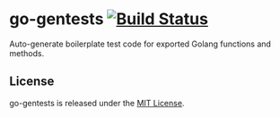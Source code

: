 # go-gentests [![Build Status](https://travis-ci.org/cweill/go-gentests.svg?branch=master)](https://travis-ci.org/cweill/go-gentests)
Auto-generate boilerplate test code for exported Golang functions and methods.

## License

go-gentests is released under the [MIT License](http://www.opensource.org/licenses/MIT).

